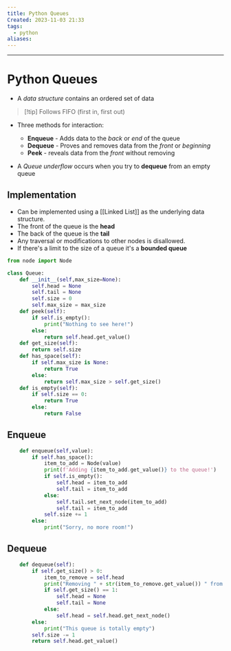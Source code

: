 ```yaml
---
title: Python Queues
Created: 2023-11-03 21:33
tags:
  - python
aliases:
---
```


---
# Python Queues
- A *data structure* contains an ordered set of data

>[!tip] Follows FIFO (first in, first out)

- Three methods for interaction:
	- **Enqueue** - Adds data to the *back* or *end* of the queue
	- **Dequeue** - Proves and removes data from the *front* or *beginning*
	- **Peek** - reveals data from the *front* without removing

- A *Queue underflow* occurs when you try to **dequeue** from an empty queue
## Implementation
- Can be implemented using a [[Linked List]] as the underlying data structure.
- The front of the queue is the **head**
- The back of the queue is the **tail**
- Any traversal or modifications to other nodes is disallowed. 
- If there's a limit to the size of a queue it's a **bounded queue**



```Python
from node import Node

class Queue:
	def __init__(self,max_size=None):
		self.head = None
		self.tail = None
		self.size = 0
		self.max_size = max_size
	def peek(self):
		if self.is_empty():
			print("Nothing to see here!")
		else:
			return self.head.get_value()
	def get_size(self):
		return self.size
	def has_space(self):
		if self.max_size is None:
			return True
		else:
			return self.max_size > self.get_size()
	def is_empty(self):
		if self.size == 0:
			return True
		else:
			return False
```

## Enqueue
```Python
	def enqueue(self,value):
		if self.has_space():
			item_to_add = Node(value)
			print(f'Adding {item_to_add.get_value()} to the queue!')
			if self.is_empty():
				self.head = item_to_add
				self.tail = item_to_add
			else:
				self.tail.set_next_node(item_to_add)
				self.tail = item_to_add
			self.size += 1
		else:
			print("Sorry, no more room!")
```

## Dequeue
```Python
	def dequeue(self):
		if self.get_size() > 0:
			item_to_remove = self.head
			print("Removing " + str(item_to_remove.get_value()) " from the queue!")
			if self.get_size() == 1:
				self.head = None
				self.tail = None
			else:
				self.head = self.head.get_next_node()
		else:
			print("This queue is totally empty")
		self.size -= 1
		return self.head.get_value()

```